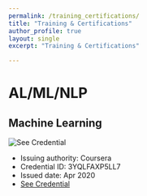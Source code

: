 ```yaml
---
permalink: /training_certifications/
title: "Training & Certifications"
author_profile: true
layout: single
excerpt: "Training & Certifications"

---
```


# AL/ML/NLP

## Machine Learning
![See Credential](https://www.coursera.org/account/accomplishments/certificate/3YQLFAXP5LL7)
* Issuing authority: Coursera
* Credential ID: 3YQLFAXP5LL7
* Issued date: Apr 2020
* [See Credential](https://www.coursera.org/account/accomplishments/certificate/3YQLFAXP5LL7)

